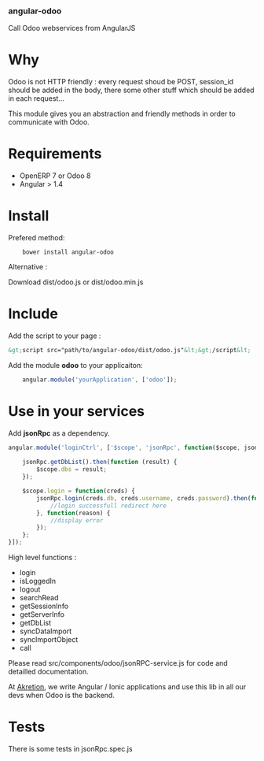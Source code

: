 ### angular-odoo

Call Odoo webservices from AngularJS


Why
===

Odoo is not HTTP friendly : every request shoud be POST, session_id should be added in the body, there some other stuff which should be added in each request...

This module gives you an abstraction and friendly methods in order to communicate with Odoo.


Requirements
===

* OpenERP 7 or Odoo 8
* Angular > 1.4


Install
===

Prefered method: 

		bower install angular-odoo

Alternative :

Download dist/odoo.js or dist/odoo.min.js

Include
===

Add the script to your page : 

```html
&gt;script src="path/to/angular-odoo/dist/odoo.js"&lt;&gt;/script&lt;
```

Add the module __odoo__ to your applicaiton:
```js
	angular.module('yourApplication', ['odoo']);
```

Use in your services
===

Add __jsonRpc__ as a dependency.

```js
angular.module('loginCtrl', ['$scope', 'jsonRpc', function($scope, jsonRpc) {
	
	jsonRpc.getDbList().then(function (result) {
		$scope.dbs = result;
	});

	$scope.login = function(creds) {
		jsonRpc.login(creds.db, creds.username, creds.password).then(function () {
			//login successfull redirect here
		}, function(reason) {
			//display error
		});
	};
}]);

```


High level functions : 

* login
* isLoggedIn
* logout
* searchRead
* getSessionInfo
* getServerInfo
* getDbList
* syncDataImport
* syncImportObject
* call


Please read src/components/odoo/jsonRPC-service.js for code and detailled documentation.


At [Akretion](http://akretion.com), we write Angular / Ionic applications and use this lib in all our devs when Odoo is the backend.


Tests
===

There is some tests in jsonRpc.spec.js
